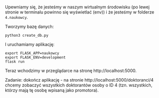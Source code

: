 Upewniamy się, że jesteśmy w naszym wirtualnym środowisku (po lewej stronie w terminalu powinno się wyświetlać (env)) i że jesteśmy w folderze `4.naukowcy`.

Tworzymy bazę danych:
```
python3 create_db.py
```

I uruchamiamy aplikację:
```
export FLASK_APP=naukowcy
export FLASK_ENV=development
flask run
```

Teraz wchodzimy w przeglądarce na stronę http://localhost:5000.

Zadanie: dokończ aplikację - na stronie http://localhost:5000/doktoranci/4 chcemy zobaczyć wszystkich doktorantów osoby o ID 4 (tzn. wszystkich, którzy mają tę osobę wpisaną jako promotora).
